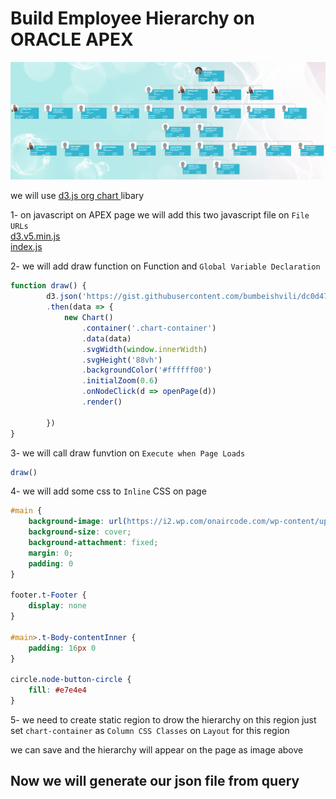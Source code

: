 # Build Employee Hierarchy on ORACLE APEX
	
![Employee Hierarchy on ORACLE APEX](/img/employee-hierarchy.PNG)

we will use [d3.js org chart ](https://observablehq.com/@bangingrocks/d3-v5-org-chart) libary 

1- on javascript on APEX page we will add this two javascript file on `File URLs`
<br>
[d3.v5.min.js](/employee-hierarchy/src/d3.v5.min.js)<br>
[index.js](/employee-hierarchy/src/index.js)

2- we will add draw function on Function and `Global Variable Declaration`

```javascript
function draw() {
        d3.json('https://gist.githubusercontent.com/bumbeishvili/dc0d47bc95ef359fdc75b63cd65edaf2/raw/c33a3a1ef4ba927e3e92b81600c8c6ada345c64b/orgChart.json')
        .then(data => {
            new Chart()
                .container('.chart-container')
                .data(data)
                .svgWidth(window.innerWidth)
                .svgHeight('88vh')
                .backgroundColor('#ffffff00')
                .initialZoom(0.6)
                .onNodeClick(d => openPage(d))
                .render()

        })
}
```

3- we will call draw funvtion on `Execute when Page Loads`
```javascript
draw()
```
4- we will add some css to `Inline` CSS on page
```css
#main {
    background-image: url(https://i2.wp.com/onaircode.com/wp-content/uploads/2017/11/Tesselation-Transition.jpg);
    background-size: cover;
    background-attachment: fixed;
    margin: 0;
    padding: 0
}

footer.t-Footer {
    display: none
}

#main>.t-Body-contentInner {
    padding: 16px 0
}

circle.node-button-circle {
    fill: #e7e4e4
}
```
5- we need to create static region to drow the hierarchy on this region 
just set `chart-container` as `Column CSS Classes` on `Layout` for this region

we can save and the hierarchy will appear on the page as image above 

## Now we will generate our json file from query 
